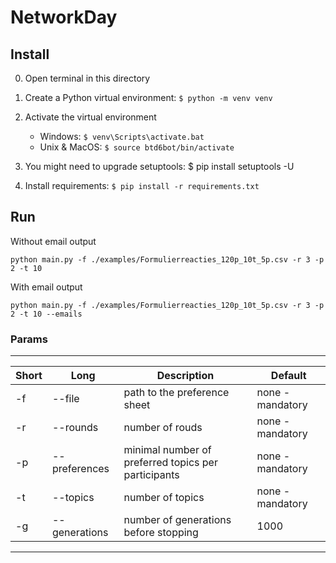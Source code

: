 # NetworkDay

## Install

0. Open terminal in this directory
1. Create a Python virtual environment: `$ python -m venv venv`
2. Activate the virtual environment 
   - Windows: `$ venv\Scripts\activate.bat`
   - Unix & MacOS: `$ source btd6bot/bin/activate`

3. You might need to upgrade setuptools: $ pip install setuptools -U
4. Install requirements: `$ pip install -r requirements.txt`

## Run

Without email output

`python main.py -f ./examples/Formulierreacties_120p_10t_5p.csv -r 3 -p 2 -t 10`

With email output

`python main.py -f ./examples/Formulierreacties_120p_10t_5p.csv -r 3 -p 2 -t 10 --emails`

### Params

----------
| Short | Long | Description | Default          |
|-------|------|-------------|------------------|
| -f | --file | path to the preference sheet | none - mandatory | 
| -r | --rounds | number of rouds | none - mandatory | 
| -p | --preferences | minimal number of preferred topics per participants | none - mandatory |
| -t | --topics | number of topics | none - mandatory |
| -g | --generations | number of generations before stopping | 1000 |
----------
